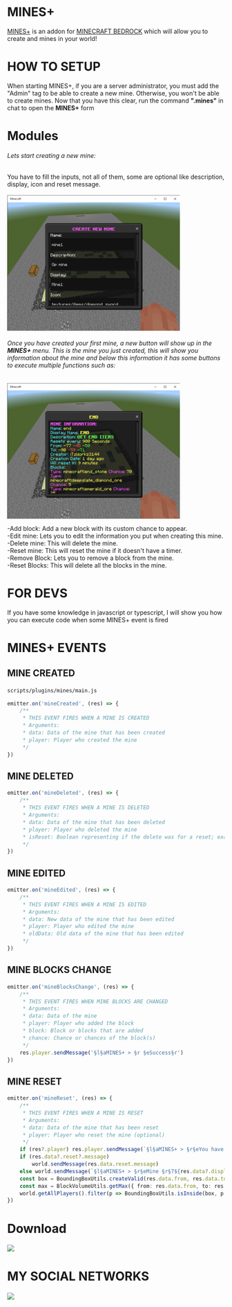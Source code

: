 # MINES+
[MINES+](https://www.mediafire.com/file/a9hck1c5w3xa7eq/MINES%252B_v1.0.mcaddon/file) is an addon for [MINECRAFT BEDROCK](https://www.microsoft.com/es-ec/p/minecraft-for-windows/9nblggh2jhxj?activetab=pivot:overviewtab) which will allow you to create and mines in your world! 
# HOW TO SETUP
When starting MINES+, if you are a server administrator, you must add the "Admin" tag to be able to create a new mine. Otherwise, you won't be able to create mines. Now that you have this clear, run the command **".mines"** in chat to open the **MINES+** form

# Modules

###### Lets start creating a new mine: <br>
You have to fill the inputs, not all of them, some are optional like description, display, icon and reset message.<br><br>
<a href="#modules" target="blank"><img align="center" src="assets/create_menu.png" style="width:400px;" /></a><br>

###### Once you have created your first mine, a new button will show up in the **MINES+** menu. This is the mine you just created, this will show you information about the mine and below this information it has some buttons to execute multiple functions such as:
<a href="#modules" target="blank"><img align="center" src="assets/see_menu.png" style="width:400px;" /></a><br>

-Add block: Add a new block with its custom chance to appear.<br>
-Edit mine: Lets you to edit the information you put when creating this mine.<br>
-Delete mine: This will delete the mine.<br>
-Reset mine: This will reset the mine if it doesn't have a timer.<br>
-Remove Block: Lets you to remove a block from the mine.<br>
-Reset Blocks: This will delete all the blocks in the mine.<br>

# FOR DEVS
If you have some knowledge in javascript or typescript, I will show you how you can execute code when some MINES+ event is fired

# MINES+ EVENTS

## MINE CREATED
```scripts/plugins/mines/main.js```

```ts
emitter.on('mineCreated', (res) => {
    /**
     * THIS EVENT FIRES WHEN A MINE IS CREATED
     * Arguments:
     * data: Data of the mine that has been created
     * player: Player who created the mine
     */
})
```

## MINE DELETED
```ts
emitter.on('mineDeleted', (res) => {
    /**
     * THIS EVENT FIRES WHEN A MINE IS DELETED
     * Arguments:
     * data: Data of the mine that has been deleted
     * player: Player who deleted the mine
     * isReset: Boolean representing if the delete was for a reset; example: add new blocks.
     */
})
```

## MINE EDITED
```ts
emitter.on('mineEdited', (res) => {
    /**
     * THIS EVENT FIRES WHEN A MINE IS EDITED
     * Arguments:
     * data: New data of the mine that has been edited
     * player: Player who edited the mine
     * oldData: Old data of the mine that has been edited
     */
})
```

## MINE BLOCKS CHANGE
```ts
emitter.on('mineBlocksChange', (res) => {
    /**
     * THIS EVENT FIRES WHEN MINE BLOCKS ARE CHANGED
     * Arguments:
     * data: Data of the mine
     * player: Player who added the block
     * block: Block or blocks that are added
     * chance: Chance or chances of the block(s)
     */
    res.player.sendMessage('§l§aMINES+ > §r §eSuccess§r')
})
```

## MINE RESET
```ts
emitter.on('mineReset', (res) => {
    /**
     * THIS EVENT FIRES WHEN A MINE IS RESET
     * Arguments:
     * data: Data of the mine that has been reset
     * player: Player who reset the mine (optional)
     */
    if (res?.player) res.player.sendMessage(`§l§aMINES+ > §r§eYou have reset the mine §r§7${res.data?.display ? res.data?.display : res.data.name}§r`)
    if (res.data?.reset?.message)
        world.sendMessage(res.data.reset.message)
    else world.sendMessage(`§l§aMINES+ > §r§eMine §r§7${res.data?.display ? res.data?.display : res.data.name}§r §ehas been reset!§r`);
    const box = BoundingBoxUtils.createValid(res.data.from, res.data.to)
    const max = BlockVolumeUtils.getMax({ from: res.data.from, to: res.data.to })
    world.getAllPlayers().filter(p => BoundingBoxUtils.isInside(box, p.location)).forEach(p => p.teleport(new Vector(p.location.x, max.y + 1, p.location.z)))
})
```

# Download
<a href="https://www.mediafire.com/file/a9hck1c5w3xa7eq/MINES%252B_v1.0.mcaddon/file" target="blank"><img align="center" src="https://cdn.worldvectorlogo.com/logos/mediafire-1-3.svg" height="50" /></a>

# MY SOCIAL NETWORKS
<a href="https://www.youtube.com/channel/UCcb6TseFTpboFwgZM737IGA" target="blank"><img align="center" src="https://upload.wikimedia.org/wikipedia/commons/e/ef/Youtube_logo.png" height="50" /></a>
